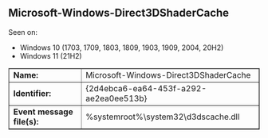 ## Microsoft-Windows-Direct3DShaderCache

Seen on:
* Windows 10 (1703, 1709, 1803, 1809, 1903, 1909, 2004, 20H2)
* Windows 11 (21H2)

<table border="1" class="docutils">
  <tbody>
    <tr>
      <td><b>Name:</b></td>
      <td>Microsoft-Windows-Direct3DShaderCache</td>
    </tr>
    <tr>
      <td><b>Identifier:</b></td>
      <td>{2d4ebca6-ea64-453f-a292-ae2ea0ee513b}</td>
    </tr>
    <tr>
      <td><b>Event message file(s):</b></td>
      <td>%systemroot%\system32\d3dscache.dll</td>
    </tr>
  </tbody>
</table>

&nbsp;

